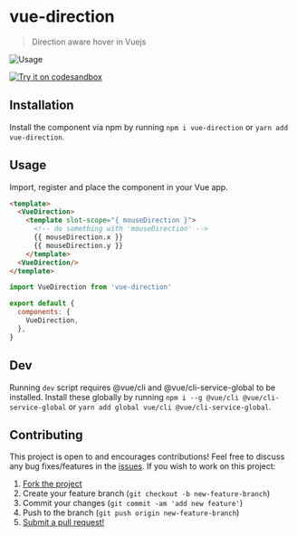 # vue-direction

> Direction aware hover in Vuejs

![Usage](https://user-images.githubusercontent.com/38357771/53678998-b326c680-3c94-11e9-8e4f-f65feee8651f.gif)

[![Try it on codesandbox](https://codesandbox.io/static/img/play-codesandbox.svg)](https://codesandbox.io/s/3x46lrlk1q)

## Installation

Install the component via npm by running `npm i vue-direction` or `yarn add vue-direction`.

## Usage

Import, register and place the component in your Vue app.

```html
<template>
  <VueDirection>
    <template slot-scope="{ mouseDirection }">
      <!-- do something with 'mouseDirection' -->
      {{ mouseDirection.x }}
      {{ mouseDirection.y }}
    </template>
  <VueDirection/>
</template>
```

```js
import VueDirection from 'vue-direction'

export default {
  components: {
    VueDirection,
  },
}
```

## Dev

Running `dev` script requires @vue/cli and @vue/cli-service-global to be installed. Install these globally by running `npm i --g @vue/cli @vue/cli-service-global` or `yarn add global vue/cli @vue/cli-service-global`.

## Contributing

This project is open to and encourages contributions! Feel free to discuss any bug fixes/features in the [issues](https://github.com/shwilliam/vue-direction/issues). If you wish to work on this project:

1.  [Fork the project](https://github.com/shwilliam/vue-direction/archive/master.zip)
2.  Create your feature branch (`git checkout -b new-feature-branch`)
3.  Commit your changes (`git commit -am 'add new feature'`)
4.  Push to the branch (`git push origin new-feature-branch`)
5.  [Submit a pull request!](https://github.com/shwilliam/vue-direction/pull/new/master)
